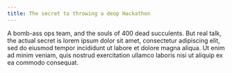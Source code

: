 ```yaml
---
title: The secret to throwing a deop Hackathon
---
```


A bomb-ass ops team, and the souls of 400 dead succulents. But real talk, the actual secret is lorem ipsum dolor sit amet, consectetur adipiscing elit, sed do eiusmod tempor incididunt ut labore et dolore magna aliqua. Ut enim ad minim veniam, quis nostrud exercitation ullamco laboris nisi ut aliquip ex ea commodo consequat.

